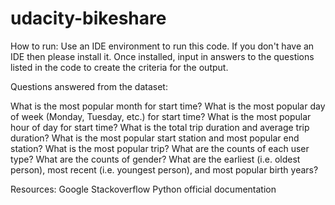 # udacity-bikeshare

How to run:
Use an IDE environment to run this code. If you don't have an IDE then please install it. Once installed, input in answers to the questions listed in the code to create the criteria for the output.

Questions answered from the dataset:

What is the most popular month for start time?
What is the most popular day of week (Monday, Tuesday, etc.) for start time?
What is the most popular hour of day for start time?
What is the total trip duration and average trip duration?
What is the most popular start station and most popular end station?
What is the most popular trip?
What are the counts of each user type?
What are the counts of gender?
What are the earliest (i.e. oldest person), most recent (i.e. youngest person), and most popular birth years?

Resources:
Google
Stackoverflow
Python official documentation

